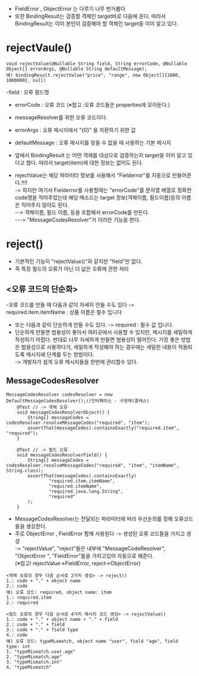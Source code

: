 - FieldError , ObjectError 는 다루기 너무 번거롭다
- 또한  BindingResult는 검증할 객체인 target바로 다음에 온다. 따라서 BindingResult는 이미 본인이 검증해야 할 객체인 target을 이미 알고 있다.

__rejectVaule()__
===========================
```
void rejectValue(@Nullable String field, String errorCode, @Nullable Object[] errorArgs, @Nullable String defaultMessage);
예) bindingResult.rejectValue("price", "range", new Object[]{1000, 1000000}, null)
```
-field : 오류 필드명
- errorCode : 오류 코드 (※참고 :오류 코드들은 properties에 모아둔다.)
- messageResolver를 위한 오류 코드이다.
- errorArgs : 오류 메시지에서 "{0}" 을 치환하기 위한 값
- defaultMessage : 오류 메시지를 찾을 수 없을 때 사용하는 기본 메시지

- 앞에서 BindingResult 는 어떤 객체를 대상으로 검증하는지 target을 이미 알고 있다고 했다. 따라서 target(item)에 대한 정보는 없어도 된다.
- rejectValue는 해당 파라미터 정보를 사용해서 "Fielderror"를 자동으로 만들어준다.!!!!        
-> 하지만 여기서 Fielderror를 사용할때는 "errorCode"를 문자열 배열로 정확한 code명을 적어주었는데 해당 메소드는 target 정보(객체이름, 필드이름)등의 이름은 적어주지 않아도 된다.      
--> 객체이름, 필드 이름, 등을 조합해서 errorCode를 만든다.    
---> "MessageCodesResolver"가 이러한 기능을 한다.            

__reject()__
====================
- 기본적인 기능이 "rejectValue()"와 같지만 "field"만 없다. 
- 즉 특정 필드의 오류가 아닌 더 넚은 오류에 관한 처리


__<오류 코드의 단순화>__
------------------------------------
-오류 코드를 만들 때 다음과 같이 자세히 만들 수도 있다 -> required.item.itemName : 상품 이름은 필수 입니다
- 또는 다음과 같이 단순하게 만들 수도 있다. -> required : 필수 값 입니다.
- 단순하게 만들면 범용성이 좋아서 여러곳에서 사용할 수 있지만, 메시지를 세밀하게 작성하기 어렵다. 반대로 너무 자세하게 만들면 범용성이 떨어진다. 가장 좋은 방법은 범용성으로 사용하다가, 세밀하게 작성해야 하는 경우에는 세밀한 내용이 적용되도록 메시지에 단계를 두는 방법이다.   
-> 개발자가 쉽게 오류 메시지들을 한번에 관리할수 있다.         
    
__MessageCodesResolver__
--------------------------
```
MessageCodesResolver codesResolver = new DefaultMessageCodesResolver();//인터페이스 - 구현체(클래스)
    @Test // -> 객체 오류
    void messageCodesResolverObject() {
        String[] messageCodes = codesResolver.resolveMessageCodes("required", "item");
        assertThat(messageCodes).containsExactly("required.item", "required");
    }
    
    @Test // -> 필드 오류
    void messageCodesResolverField() {
        String[] messageCodes = codesResolver.resolveMessageCodes("required", "item", "itemName", String.class);
        assertThat(messageCodes).containsExactly(
                "required.item.itemName",
                "required.itemName",
                "required.java.lang.String",
                "required"
        );
    }
```
- MessageCodesResolver는 전달되는 파라미터에 따라 우선순의를 정해 오류코드들을 생성한다.
- 주로 ObjectError , FieldError 함께 사용된다 -> 생성된 오류 코드들을 가지고 생성     
-> "rejectValue", "reject"들은 내부에 "MessageCodeResolver", "ObjectError ", "FieldError"들을 가지고있어 자동으로 해준다.           
(※참고! rejectValue->FieldError, reject->ObjectError)    


```
<객체 오류의 경우 다음 순서로 2가지 생성> -> reject()
1.: code + "." + object name
2.: code
예) 오류 코드: required, object name: item
1.: required.item
2.: required

<필드 오류의 경우 다음 순서로 4가지 메시지 코드 생성> -> rejectValue()
1.: code + "." + object name + "." + field
2.: code + "." + field
3.: code + "." + field type
4.: code
예) 오류 코드: typeMismatch, object name "user", field "age", field type: int
1. "typeMismatch.user.age"
2. "typeMismatch.age"
3. "typeMismatch.int"
4. "typeMismatch"
```


